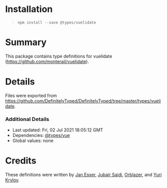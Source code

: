 # Installation
> `npm install --save @types/vuelidate`

# Summary
This package contains type definitions for vuelidate (https://github.com/monterail/vuelidate).

# Details
Files were exported from https://github.com/DefinitelyTyped/DefinitelyTyped/tree/master/types/vuelidate.

### Additional Details
 * Last updated: Fri, 02 Jul 2021 18:05:12 GMT
 * Dependencies: [@types/vue](https://npmjs.com/package/@types/vue)
 * Global values: none

# Credits
These definitions were written by [Jan Esser](https://github.com/janesser), [Jubair Saidi](https://github.com/jubairsaidi), [Orblazer](https://github.com/orblazer), and [Yuri Krylov](https://github.com/shadrus).
